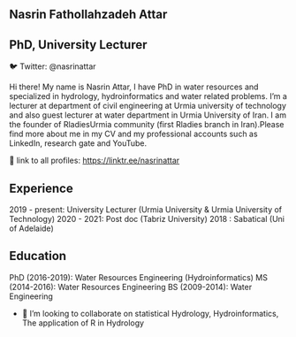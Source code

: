  ## Nasrin Fathollahzadeh Attar
## PhD, University Lecturer



🐦 Twitter: @nasrinattar

Hi there! My name is Nasrin Attar, I have PhD in water resources and specialized in hydrology, hydroinformatics and water related problems. I’m a lecturer at department of civil engineering at Urmia university of technology and also guest lecturer at water department in Urmia University of Iran. I am the founder of RladiesUrmia community (first Rladies branch in Iran).Please find more about me in my CV and my professional accounts such as LinkedIn, research gate and YouTube.

📝 link to all profiles: https://linktr.ee/nasrinattar


## Experience
2019 - present: University Lecturer (Urmia University & Urmia University of Technology)
2020 - 2021: Post doc (Tabriz University)
2018 : Sabatical (Uni of Adelaide)

## Education
PhD (2016-2019): Water Resources Engineering (Hydroinformatics)
MS (2014-2016): Water Resources Engineering
BS (2009-2014): Water Engineering


- 👯 I’m looking to collaborate on statistical Hydrology, Hydroinformatics, The application of R in Hydrology

